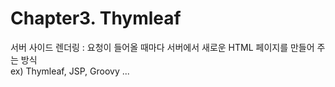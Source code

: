 # Chapter3. Thymleaf
서버 사이드 렌더링 : 요청이 들어올 때마다 서버에서 새로운 HTML 페이지를 만들어 주는 방식  
ex) Thymleaf, JSP, Groovy ...


